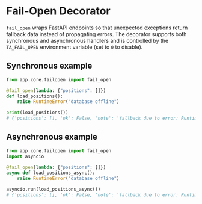 # Fail-Open Decorator

`fail_open` wraps FastAPI endpoints so that unexpected exceptions return
fallback data instead of propagating errors. The decorator supports both
synchronous and asynchronous handlers and is controlled by the
`TA_FAIL_OPEN` environment variable (set to `0` to disable).

## Synchronous example

```python
from app.core.failopen import fail_open

@fail_open(lambda: {"positions": []})
def load_positions():
    raise RuntimeError("database offline")

print(load_positions())
# {'positions': [], 'ok': False, 'note': 'fallback due to error: RuntimeError'}
```

## Asynchronous example

```python
from app.core.failopen import fail_open
import asyncio

@fail_open(lambda: {"positions": []})
async def load_positions_async():
    raise RuntimeError("database offline")

asyncio.run(load_positions_async())
# {'positions': [], 'ok': False, 'note': 'fallback due to error: RuntimeError'}
```
